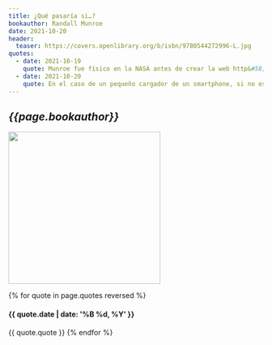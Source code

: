 ```yaml
---
title: ¿Qué pasaría si…?
bookauthor: Randall Munroe
date: 2021-10-20
header:
  teaser: https://covers.openlibrary.org/b/isbn/9780544272996-L.jpg
quotes:
  - date: 2021-10-19
    quote: Munroe fue físico en la NASA antes de crear la web http&#58;//www.xkcd.com, que ha recibido más de un millón de visitas.
  - date: 2021-10-20
    quote: En el caso de un pequeño cargador de un smartphone, si no está caliente al tacto, está utilizando menos de un céntimo al año. Esto se cumple con casi cualquier aparato eléctrico
---
```


## _{{page.bookauthor}}_

<img width="300" src="{{ page.header.teaser }}"/>

{% for quote in page.quotes reversed %}

#### {{ quote.date | date: '%B %d, %Y' }}

{{ quote.quote }}
{% endfor %}
